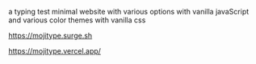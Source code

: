  a typing test minimal website with various options with vanilla javaScript and various color themes with vanilla css

 https://mojitype.surge.sh
 
 https://mojitype.vercel.app/
